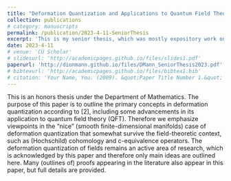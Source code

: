 ```yaml
---
title: "Deformation Quantization and Applications to Quantum Field Theory"
collection: publications
# category: manuscripts
permalink: /publication/2023-4-11-SeniorThesis
excerpt: 'This is my senior thesis, which was mostly expository work on deformation quantization. '
date: 2023-4-11
# venue: 'CU Scholar'
# slidesurl: 'http://academicpages.github.io/files/slides1.pdf'
paperurl: 'http://dionmann.github.io/files/DMann_SeniorThesis2023.pdf'
# bibtexurl: 'http://academicpages.github.io/files/bibtex1.bib'
# citation: 'Your Name, You. (2009). &quot;Paper Title Number 1.&quot; <i>Journal 1</i>. 1(1).'
---
```


This is an honors thesis under the Department of Mathematics. The purpose of this paper is to outline the primary concepts in deformation quantization according to [2], including some advancements in its application to quantum field theory (QFT). Therefore we emphasize viewpoints in the “nice” (smooth finite-dimensional manifolds) case of deformation quantization that somewhat survive the field-theoretic context, such as (Hochschild) cohomology and c-equivalence operators. The deformation quantization of fields remains an active area of research, which is acknowledged by this paper and therefore only main ideas are outlined here. Many (outlines of) proofs appearing in the literature also appear in this paper, but full details are provided.
